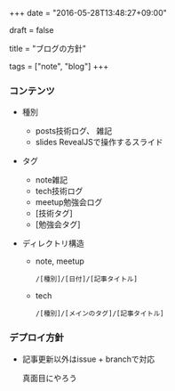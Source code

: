 +++
date = "2016-05-28T13:48:27+09:00"

draft = false

title = "ブログの方針"

tags = ["note", "blog"]
+++

### コンテンツ

- 種別

  - posts技術ログ、 雑記
  - slides RevealJSで操作するスライド

- タグ

    - note雑記
    - tech技術ログ
    - meetup勉強会ログ
    - [技術タグ]
    - [勉強会タグ]

- ディレクトリ構造

    - note, meetup

        `/[種別]/[日付]/[記事タイトル]`

    - tech

        `/[種別]/[メインのタグ]/[記事タイトル]`

### デプロイ方針

- 記事更新以外はissue + branchで対応

    真面目にやろう
